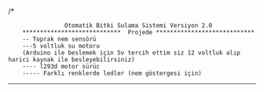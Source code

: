  /*
             
                    Otomatik Bitki Sulama Sistemi Versiyon 2.0
        ****************************  Projede **************************** 
        -- Toprak nem sensörü
        ---5 voltluk su motoru 
        (Arduino ile beslemek için 5v tercih ettim siz 12 voltluk alıp harici kaynak ile besleyebilirsiniz)
        ---- l293d motor sürüc
        ----- Farklı renklerde ledler (nem göstergesi için)
        
*******************************************************************************************

